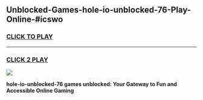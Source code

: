 
## Unblocked-Games-hole-io-unblocked-76-Play-Online-#icswo
<h3>
<a href="https://premium.freeplayer.one?title=hole-io-unblocked-76&ref=24F">CLICK TO PLAY</a></h3>
<hr>

<h3>
<a href="https://premium.freeplayer.one?title=hole-io-unblocked-76&ref=24F">CLICK 2 PLAY</a>
  
</h3>

<a href="https://premium.freeplayer.one?title=hole-io-unblocked-76&ref=24F/"><img src="https://clearcache.store/games.png"></a>


**hole-io-unblocked-76 games unblocked: Your Gateway to Fun and Accessible Online Gaming**
